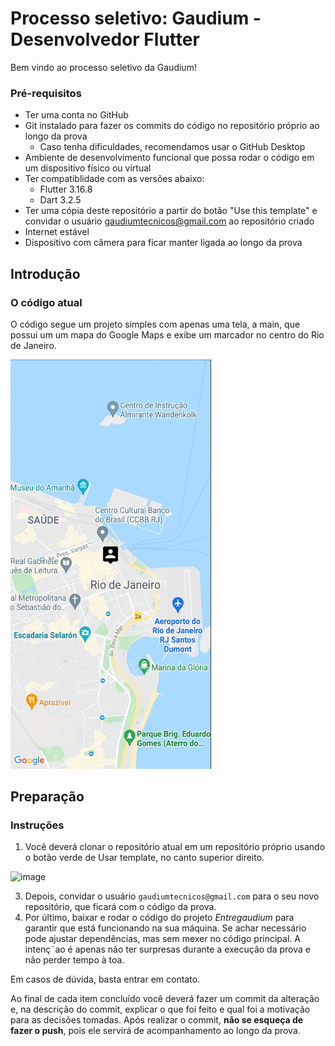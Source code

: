 # Processo seletivo: Gaudium - Desenvolvedor Flutter
Bem vindo ao processo seletivo da Gaudium!

### Pré-requisitos
- Ter uma conta no GitHub
- Git instalado para fazer os commits do código no repositório próprio  ao longo da prova
  - Caso tenha dificuldades, recomendamos usar o GitHub Desktop
- Ambiente de desenvolvimento funcional que possa rodar o código em um dispositivo físico ou virtual
- Ter compatiblidade com as versões abaixo:
  - Flutter 3.16.8
  - Dart 3.2.5
- Ter uma cópia deste repositório a partir do botão "Use this template" e convidar o usuário gaudiumtecnicos@gmail.com ao repositório criado
- Internet estável
- Dispositivo com câmera para ficar manter ligada ao longo da prova

## Introdução

### O código atual
O código segue um projeto simples com apenas uma tela, a main, que possui um um mapa do Google Maps e exibe um marcador no centro do Rio de Janeiro. 

<img width="321" alt="image" src="imgs/mapa.png">

## Preparação
### Instruções
1. Você deverá clonar o repositório atual em um repositório próprio usando o botão verde de Usar template, no canto superior direito.
  <img width="273" alt="image" src="https://github.com/GaudiumTecnicos/ps-flutter-jan-24/assets/44851937/849db6ba-1e8b-4955-9f53-2d416e885a5d">

3. Depois, convidar o usuário `gaudiumtecnicos@gmail.com` para o seu novo repositório, que ficará com o código da prova.
4. Por último, baixar e rodar o código do projeto _Entregaudium_ para garantir que está funcionando na sua máquina. Se achar necessário pode ajustar dependências, mas sem mexer no código principal. A intenç˜ao é apenas não ter surpresas durante a execução da prova e não perder tempo à toa.

Em casos de dúvida, basta entrar em contato.

Ao final de cada item concluído você deverá fazer um commit da alteração e, na descrição do commit, explicar o que foi feito e qual foi a motivação para as decisões tomadas. Após realizar o commit, **não se esqueça de fazer o push**, pois ele servirá de acompanhamento ao longo da prova.
